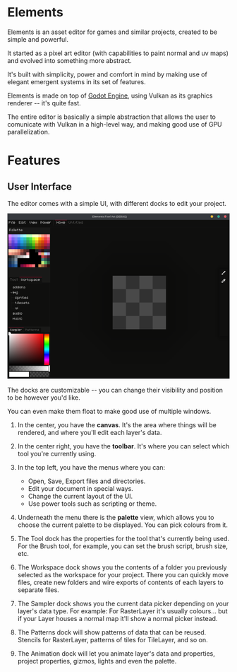 # Elements

Elements is an asset editor for games and similar projects, created to be simple and powerful.

It started as a pixel art editor (with capabilities to paint normal and uv maps) and evolved into something more abstract.

It's built with simplicity, power and comfort in mind by making use of elegant emergent systems in its set of features.

Elements is made on top of [Godot Engine](https://github.com/godotengine), using Vulkan as its graphics renderer -- it's quite fast.

The entire editor is basically a simple abstraction that allows the user to comunicate with Vulkan in a high-level way, and making good use of GPU parallelization.

# Features

## User Interface

The editor comes with a simple UI, with different docks to edit your project.

![The Main UI View](/docs/ui-1.png)

The docks are customizable -- you can change their visibility and position to be however you'd like.

You can even make them float to make good use of multiple windows.

1. In the center, you have the **canvas**. It's the area where things will be rendered, and where you'll edit each layer's data.

2. In the center right, you have the **toolbar**. It's where you can select which tool you're currently using.

3. In the top left, you have the menus where you can:
	- Open, Save, Export files and directories.
	- Edit your document in special ways.
	- Change the current layout of the UI.
	- Use power tools such as scripting or theme.

4. Underneath the menu there is the **palette** view, which allows you to choose the current palette to be displayed. You can pick colours from it.

5. The Tool dock has the properties for the tool that's currently being used. For the Brush tool, for example, you can set the brush script, brush size, etc.

6. The Workspace dock shows you the contents of a folder you previously selected as the workspace for your project. There you can quickly move files, create new folders and wire exports of contents of each layers to separate files.

7. The Sampler dock shows you the current data picker depending on your layer's data type. For example: For RasterLayer it's usually colours... but if your Layer houses a normal map it'll show a normal picker instead.

8. The Patterns dock will show patterns of data that can be reused. Stencils for RasterLayer, patterns of tiles for TileLayer, and so on.

9. The Animation dock will let you animate layer's data and properties, project properties, gizmos, lights and even the palette.

